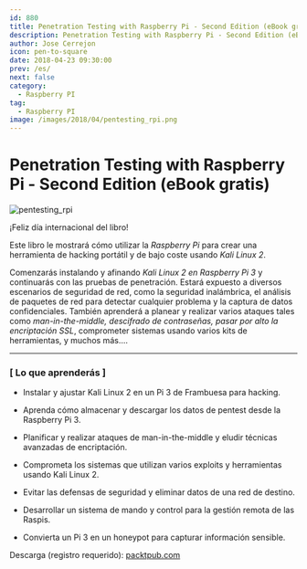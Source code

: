 ```yaml
---
id: 880
title: Penetration Testing with Raspberry Pi - Second Edition (eBook gratis)
description: Penetration Testing with Raspberry Pi - Second Edition (eBook gratis)
author: Jose Cerrejon
icon: pen-to-square
date: 2018-04-23 09:30:00
prev: /es/
next: false
category:
  - Raspberry PI
tag:
  - Raspberry PI
image: /images/2018/04/pentesting_rpi.png
---
```


# Penetration Testing with Raspberry Pi - Second Edition (eBook gratis)

![pentesting_rpi](/images/2018/04/pentesting_rpi.png)

¡Feliz día internacional del libro!

Este libro le mostrará cómo utilizar la *Raspberry Pi* para crear una herramienta de hacking portátil y de bajo coste usando *Kali Linux 2*.

Comenzarás instalando y afinando *Kali Linux 2 en Raspberry Pi 3* y continuarás con las pruebas de penetración. Estará expuesto a diversos escenarios de seguridad de red, como la seguridad inalámbrica, el análisis de paquetes de red para detectar cualquier problema y la captura de datos confidenciales. También aprenderá a planear y realizar varios ataques tales como *man-in-the-middle, descifrado de contraseñas, pasar por alto la encriptación SSL*, comprometer sistemas usando varios kits de herramientas, y muchos más....

- - -
###  [ Lo que aprenderás ]

* Instalar y ajustar Kali Linux 2 en un Pi 3 de Frambuesa para hacking.

* Aprenda cómo almacenar y descargar los datos de pentest desde la Raspberry Pi 3.

* Planificar y realizar ataques de man-in-the-middle y eludir técnicas avanzadas de encriptación.

* Comprometa los sistemas que utilizan varios exploits y herramientas usando Kali Linux 2.

* Evitar las defensas de seguridad y eliminar datos de una red de destino.

* Desarrollar un sistema de mando y control para la gestión remota de las Raspis.

* Convierta un Pi 3 en un honeypot para capturar información sensible.

Descarga (registro requerido): [packtpub.com](https://www.packtpub.com/packt/offers/free-learning)